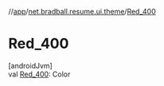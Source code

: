 //[app](../../index.md)/[net.bradball.resume.ui.theme](index.md)/[Red_400](-red_400.md)

# Red_400

[androidJvm]\
val [Red_400](-red_400.md): Color
